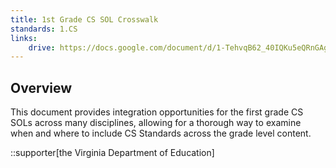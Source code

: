 ```yaml
---
title: 1st Grade CS SOL Crosswalk
standards: 1.CS
links:
    drive: https://docs.google.com/document/d/1-TehvqB62_40IQKu5eQRnGAgWmmQsfN-0NaU9CPGYd0/edit?usp=drive_link
---
```


## Overview

This document provides integration opportunities for the first grade CS SOLs across many disciplines, allowing for a thorough way to examine when and where to include CS Standards across the grade level content.

::supporter[the Virginia Department of Education]